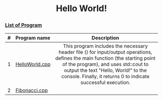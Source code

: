 # <p align="center"> Hello World! </p>

### [List of Program](/src)

| # | Program name | Description |
|:---:|:---|:---:|
| 1 | [HelloWorld.cpp](./src/HelloWorld.cpp)  | This program includes the necessary header file (<iostream>) for input/output operations, defines the main function (the starting point of the program), and uses std::cout to output the text "Hello, World!" to the console. Finally, it returns 0 to indicate successful execution.
| 2 | [Fibonacci.cpp](./src/Fibonacci.cpp)  
<br>
<br>

